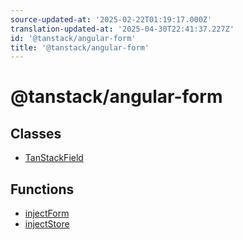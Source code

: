 ```yaml
---
source-updated-at: '2025-02-22T01:19:17.000Z'
translation-updated-at: '2025-04-30T22:41:37.227Z'
id: '@tanstack/angular-form'
title: '@tanstack/angular-form'
---
```


<!-- DO NOT EDIT: this page is autogenerated from the type comments -->

# @tanstack/angular-form

## Classes

- [TanStackField](classes/tanstackfield.md)

## Functions

- [injectForm](functions/injectform.md)
- [injectStore](functions/injectstore.md)
